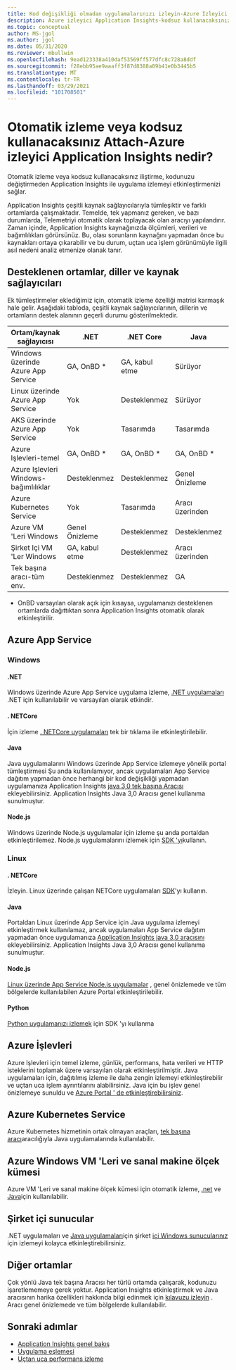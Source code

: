 ```yaml
---
title: Kod değişikliği olmadan uygulamalarınızı izleyin-Azure Izleyici için otomatik izleme Application Insights | Microsoft Docs
description: Azure izleyici Application Insights-kodsuz kullanacaksınız uygulama performansı yönetimi için otomatik izleme 'ye Genel Bakış
ms.topic: conceptual
author: MS-jgol
ms.author: jgol
ms.date: 05/31/2020
ms.reviewer: mbullwin
ms.openlocfilehash: 9ead123338a410daf53569ff577dfc8c728a8ddf
ms.sourcegitcommit: f28ebb95ae9aaaff3f87d8388a09b41e0b3445b5
ms.translationtype: MT
ms.contentlocale: tr-TR
ms.lasthandoff: 03/29/2021
ms.locfileid: "101708501"
---
```

# <a name="what-is-auto-instrumentation-or-codeless-attach---azure-monitor-application-insights"></a>Otomatik izleme veya kodsuz kullanacaksınız Attach-Azure izleyici Application Insights nedir?

Otomatik izleme veya kodsuz kullanacaksınız iliştirme, kodunuzu değiştirmeden Application Insights ile uygulama izlemeyi etkinleştirmenizi sağlar.  

Application Insights çeşitli kaynak sağlayıcılarıyla tümleşiktir ve farklı ortamlarda çalışmaktadır. Temelde, tek yapmanız gereken, ve bazı durumlarda, Telemetriyi otomatik olarak toplayacak olan aracıyı yapılandırır. Zaman içinde, Application Insights kaynağınızda ölçümleri, verileri ve bağımlılıkları görürsünüz. Bu, olası sorunların kaynağını yapmadan önce bu kaynakları ortaya çıkarabilir ve bu durum, uçtan uca işlem görünümüyle ilgili asıl nedeni analiz etmenize olanak tanır.

## <a name="supported-environments-languages-and-resource-providers"></a>Desteklenen ortamlar, diller ve kaynak sağlayıcıları

Ek tümleştirmeler eklediğimiz için, otomatik izleme özelliği matrisi karmaşık hale gelir. Aşağıdaki tabloda, çeşitli kaynak sağlayıcılarının, dillerin ve ortamların destek alanının geçerli durumu gösterilmektedir.

|Ortam/kaynak sağlayıcısı          | .NET            | .NET Core       | Java            | Node.js         | Python          |
|---------------------------------------|-----------------|-----------------|-----------------|-----------------|-----------------|
|Windows üzerinde Azure App Service           | GA, OnBD *       | GA, kabul etme      | Sürüyor     | Sürüyor     | Desteklenmez   |
|Linux üzerinde Azure App Service             | Yok             | Desteklenmez   | Sürüyor     | Genel Önizleme  | Desteklenmez   |
|AKS üzerinde Azure App Service               | Yok             | Tasarımda       | Tasarımda       | Tasarımda       | Desteklenmez   |
|Azure Işlevleri-temel                | GA, OnBD *       | GA, OnBD *       | GA, OnBD *       | GA, OnBD *       | GA, OnBD *       |
|Azure Işlevleri Windows-bağımlılıklar | Desteklenmez   | Desteklenmez   | Genel Önizleme  | Desteklenmez   | Desteklenmez   |
|Azure Kubernetes Service               | Yok             | Tasarımda       | Aracı üzerinden   | Tasarımda       | Desteklenmez   |
|Azure VM 'Leri Windows                      | Genel Önizleme  | Desteklenmez   | Desteklenmez   | Desteklenmez   | Desteklenmez   |
|Şirket Içi VM 'Ler Windows                | GA, kabul etme      | Desteklenmez   | Aracı üzerinden   | Desteklenmez   | Desteklenmez   |
|Tek başına aracı-tüm env.            | Desteklenmez   | Desteklenmez   | GA              | Desteklenmez   | Desteklenmez   |

* OnBD varsayılan olarak açık için kısaysa, uygulamanızı desteklenen ortamlarda dağıttıktan sonra Application Insights otomatik olarak etkinleştirilir. 

## <a name="azure-app-service"></a>Azure App Service

### <a name="windows"></a>Windows

#### <a name="net"></a>.NET
Windows üzerinde Azure App Service uygulama izleme, [.NET uygulamaları](./azure-web-apps.md?tabs=net) .NET için kullanılabilir ve varsayılan olarak etkindir.

#### <a name="netcore"></a>. NETCore
İçin izleme [. NETCore uygulamaları](./azure-web-apps.md?tabs=netcore) tek bir tıklama ile etkinleştirilebilir.

#### <a name="java"></a>Java
Java uygulamalarını Windows üzerinde App Service izlemeye yönelik portal tümleştirmesi Şu anda kullanılamıyor, ancak uygulamaları App Service dağıtım yapmadan önce herhangi bir kod değişikliği yapmadan uygulamanıza Application Insights [java 3,0 tek başına Aracısı](./java-in-process-agent.md) ekleyebilirsiniz. Application Insights Java 3,0 Aracısı genel kullanıma sunulmuştur.

#### <a name="nodejs"></a>Node.js
Windows üzerinde Node.js uygulamalar için izleme şu anda portaldan etkinleştirilemez. Node.js uygulamalarını izlemek için [SDK 'yı](./nodejs.md)kullanın.

### <a name="linux"></a>Linux

#### <a name="netcore"></a>. NETCore
İzleyin. Linux üzerinde çalışan NETCore uygulamaları [SDK](./asp-net-core.md)'yı kullanın.

#### <a name="java"></a>Java 
Portaldan Linux üzerinde App Service için Java uygulama izlemeyi etkinleştirmek kullanılamaz, ancak uygulamaları App Service dağıtım yapmadan önce uygulamanıza [Application Insights java 3,0 aracısını](./java-in-process-agent.md) ekleyebilirsiniz. Application Insights Java 3,0 Aracısı genel kullanıma sunulmuştur.

#### <a name="nodejs"></a>Node.js
[Linux üzerinde App Service Node.js uygulamalar](./azure-web-apps.md?tabs=nodejs) , genel önizlemede ve tüm bölgelerde kullanılabilen Azure Portal etkinleştirilebilir. 

#### <a name="python"></a>Python
[Python uygulamanızı izlemek](./opencensus-python.md) için SDK 'yı kullanma 

## <a name="azure-functions"></a>Azure İşlevleri

Azure Işlevleri için temel izleme, günlük, performans, hata verileri ve HTTP isteklerini toplamak üzere varsayılan olarak etkinleştirilmiştir. Java uygulamaları için, dağıtılmış izleme ile daha zengin izlemeyi etkinleştirebilir ve uçtan uca işlem ayrıntılarını alabilirsiniz. Java için bu işlev genel önizlemeye sunuldu ve [Azure Portal ' de etkinleştirebilirsiniz](./monitor-functions.md).

## <a name="azure-kubernetes-service"></a>Azure Kubernetes Service

Azure Kubernetes hizmetinin ortak olmayan araçları, [tek başına aracı](./java-in-process-agent.md)aracılığıyla Java uygulamalarında kullanılabilir. 

## <a name="azure-windows-vms-and-virtual-machine-scale-set"></a>Azure Windows VM 'Leri ve sanal makine ölçek kümesi

Azure VM 'Leri ve sanal makine ölçek kümesi için otomatik izleme, [.net](./azure-vm-vmss-apps.md) ve [Java](./java-in-process-agent.md)için kullanılabilir.  

## <a name="on-premises-servers"></a>Şirket içi sunucular
.NET uygulamaları ve [Java uygulamaları](./java-in-process-agent.md)için şirket [içi Windows sunucularınız](./status-monitor-v2-overview.md) için izlemeyi kolayca etkinleştirebilirsiniz.

## <a name="other-environments"></a>Diğer ortamlar
Çok yönlü Java tek başına Aracısı her türlü ortamda çalışarak, kodunuzu işaretlememeye gerek yoktur. Application Insights etkinleştirmek ve Java aracısının harika özellikleri hakkında bilgi edinmek için [kılavuzu izleyin](./java-in-process-agent.md) . Aracı genel önizlemede ve tüm bölgelerde kullanılabilir. 

## <a name="next-steps"></a>Sonraki adımlar

* [Application Insights genel bakış](./app-insights-overview.md)
* [Uygulama eşlemesi](./app-map.md)
* [Uçtan uca performans izleme](../app/tutorial-performance.md)